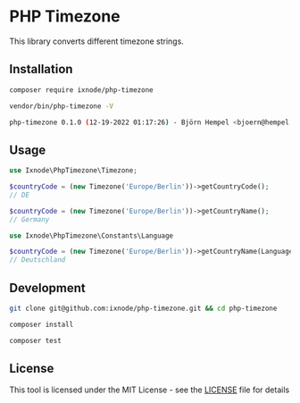 # PHP Timezone

This library converts different timezone strings.

## Installation

```bash
composer require ixnode/php-timezone
```

```bash
vendor/bin/php-timezone -V
```

```bash
php-timezone 0.1.0 (12-19-2022 01:17:26) - Björn Hempel <bjoern@hempel.li>
```

## Usage

```php
use Ixnode\PhpTimezone\Timezone;
```

```php
$countryCode = (new Timezone('Europe/Berlin'))->getCountryCode();
// DE
```

```php
$countryCode = (new Timezone('Europe/Berlin'))->getCountryName();
// Germany
```

```php
use Ixnode\PhpTimezone\Constants\Language

$countryCode = (new Timezone('Europe/Berlin'))->getCountryName(Language::DE_DE);
// Deutschland
```

## Development

```bash
git clone git@github.com:ixnode/php-timezone.git && cd php-timezone
```

```bash
composer install
```

```bash
composer test
```

## License

This tool is licensed under the MIT License - see the [LICENSE](/LICENSE) file for details